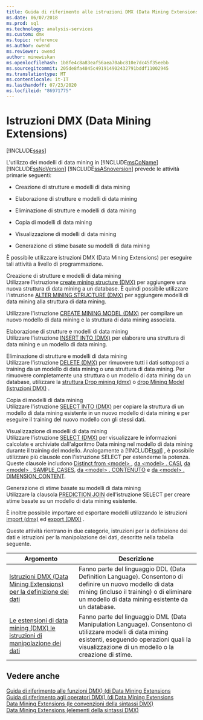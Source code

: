 ```yaml
---
title: Guida di riferimento alle istruzioni DMX (Data Mining Extensions) | Microsoft Docs
ms.date: 06/07/2018
ms.prod: sql
ms.technology: analysis-services
ms.custom: dmx
ms.topic: reference
ms.author: owend
ms.reviewer: owend
author: minewiskan
ms.openlocfilehash: 1b8fe4c8a83eaf56aea70abc810e7dc45f35eebb
ms.sourcegitcommit: 205de8fa4845c491914902432791bddf11002945
ms.translationtype: MT
ms.contentlocale: it-IT
ms.lasthandoff: 07/23/2020
ms.locfileid: "86971775"
---
```

# <a name="data-mining-extensions-dmx-statements"></a>Istruzioni DMX (Data Mining Extensions)
[!INCLUDE[ssas](../includes/applies-to-version/ssas.md)]

  L'utilizzo dei modelli di data mining in [!INCLUDE[msCoName](../includes/msconame-md.md)] [!INCLUDE[ssNoVersion](../includes/ssnoversion-md.md)] [!INCLUDE[ssASnoversion](../includes/ssasnoversion-md.md)] prevede le attività primarie seguenti:  
  
-   Creazione di strutture e modelli di data mining  
  
-   Elaborazione di strutture e modelli di data mining  
  
-   Eliminazione di strutture e modelli di data mining  
  
-   Copia di modelli di data mining  
  
-   Visualizzazione di modelli di data mining  
  
-   Generazione di stime basate su modelli di data mining  
  
 È possibile utilizzare istruzioni DMX (Data Mining Extensions) per eseguire tali attività a livello di programmazione.  
  
 Creazione di strutture e modelli di data mining  
 Utilizzare l'istruzione [create mining structure &#40;DMX&#41;](../dmx/create-mining-structure-dmx.md) per aggiungere una nuova struttura di data mining a un database. È quindi possibile utilizzare l'istruzione [ALTER MINING STRUCTURE &#40;DMX&#41;](../dmx/alter-mining-structure-dmx.md) per aggiungere modelli di data mining alla struttura di data mining.  
  
 Utilizzare l'istruzione [CREATE MINING MODEL &#40;DMX&#41;](../dmx/create-mining-model-dmx.md) per compilare un nuovo modello di data mining e la struttura di data mining associata.  
  
 Elaborazione di strutture e modelli di data mining  
 Utilizzare l'istruzione [INSERT INTO &#40;DMX&#41;](../dmx/insert-into-dmx.md) per elaborare una struttura di data mining e un modello di data mining.  
  
 Eliminazione di strutture e modelli di data mining  
 Utilizzare l'istruzione [DELETE &#40;DMX&#41;](../dmx/delete-dmx.md) per rimuovere tutti i dati sottoposti a training da un modello di data mining o una struttura di data mining. Per rimuovere completamente una struttura o un modello di data mining da un database, utilizzare la [struttura Drop mining &#40;dmx&#41;](../dmx/drop-mining-structure-dmx.md) o [drop Mining Model &#40;istruzioni DMX&#41;](../dmx/drop-mining-model-dmx.md) .  
  
 Copia di modelli di data mining  
 Utilizzare l'istruzione [SELECT INTO &#40;DMX&#41;](../dmx/select-into-dmx.md) per copiare la struttura di un modello di data mining esistente in un nuovo modello di data mining e per eseguire il training del nuovo modello con gli stessi dati.  
  
 Visualizzazione di modelli di data mining  
 Utilizzare l'istruzione [SELECT &#40;DMX&#41;](../dmx/select-dmx.md) per visualizzare le informazioni calcolate e archiviate dall'algoritmo Data mining nel modello di data mining durante il training del modello. Analogamente a [!INCLUDE[tsql](../includes/tsql-md.md)] , è possibile utilizzare più clausole con l'istruzione SELECT per estenderne la potenza. Queste clausole includono [Distinct from \<model> ](../dmx/select-distinct-from-model-dmx.md), [da \<model> . CASI](../dmx/select-from-model-cases-dmx.md), [da \<model> . SAMPLE_CASES](../dmx/select-from-model-sample-cases-dmx.md), [da \<model> . CONTENUTO](../dmx/select-from-model-content-dmx.md) e [da \<model> . DIMENSION_CONTENT](../dmx/select-from-model-dimension-content-dmx.md).  
  
 Generazione di stime basate su modelli di data mining  
 Utilizzare la clausola [PREDICTION JOIN](../dmx/select-from-model-prediction-join-dmx.md) dell'istruzione SELECT per creare stime basate su un modello di data mining esistente.  
  
 È inoltre possibile importare ed esportare modelli utilizzando le istruzioni [import &#40;dmx&#41;](../dmx/import-dmx.md) ed [export &#40;DMX&#41;](../dmx/export-dmx.md) .  
  
 Queste attività rientrano in due categorie, istruzioni per la definizione dei dati e istruzioni per la manipolazione dei dati, descritte nella tabella seguente.  
  
|Argomento|Descrizione|  
|-----------|-----------------|  
|[Istruzioni DMX &#40;Data Mining Extensions&#41; per la definizione dei dati](../dmx/dmx-statements-data-definition.md)|Fanno parte del linguaggio DDL (Data Definition Language). Consentono di definire un nuovo modello di data mining (incluso il training) o di eliminare un modello di data mining esistente da un database.|  
|[Le estensioni di data mining &#40;DMX&#41; le istruzioni di manipolazione dei dati](../dmx/dmx-statements-data-manipulation.md)|Fanno parte del linguaggio DML (Data Manipulation Language). Consentono di utilizzare modelli di data mining esistenti, eseguendo operazioni quali la visualizzazione di un modello o la creazione di stime.|  
  
## <a name="see-also"></a>Vedere anche  
 [Guida di riferimento alle funzioni DMX&#41; &#40;di Data Mining Extensions](../dmx/data-mining-extensions-dmx-function-reference.md)   
 [Guida di riferimento agli operatori DMX&#41; &#40;di Data Mining Extensions](../dmx/data-mining-extensions-dmx-operator-reference.md)   
 [Data Mining Extensions &#40;le convenzioni della sintassi DMX&#41;](../dmx/data-mining-extensions-dmx-syntax-conventions.md)   
 [Data Mining Extensions &#40;elementi della sintassi DMX&#41;](../dmx/data-mining-extensions-dmx-syntax-elements.md)  
  
  
